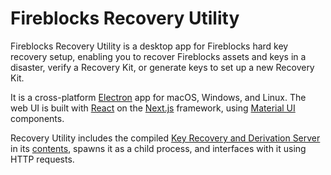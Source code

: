 # Fireblocks Recovery Utility

Fireblocks Recovery Utility is a desktop app for Fireblocks hard key recovery setup, enabling you to recover Fireblocks assets and keys in a disaster, verify a Recovery Kit, or generate keys to set up a new Recovery Kit.

It is a cross-platform [Electron](https://www.electronjs.org/) app for macOS, Windows, and Linux. The web UI is built with [React](https://reactjs.org/) on the [Next.js](https://nextjs.org/) framework, using [Material UI](https://mui.com/material-ui/getting-started/overview/) components.

Recovery Utility includes the compiled [Key Recovery and Derivation Server](../server) in its [contents](https://www.electron.build/configuration/contents.html#extrafiles), spawns it as a child process, and interfaces with it using HTTP requests.
